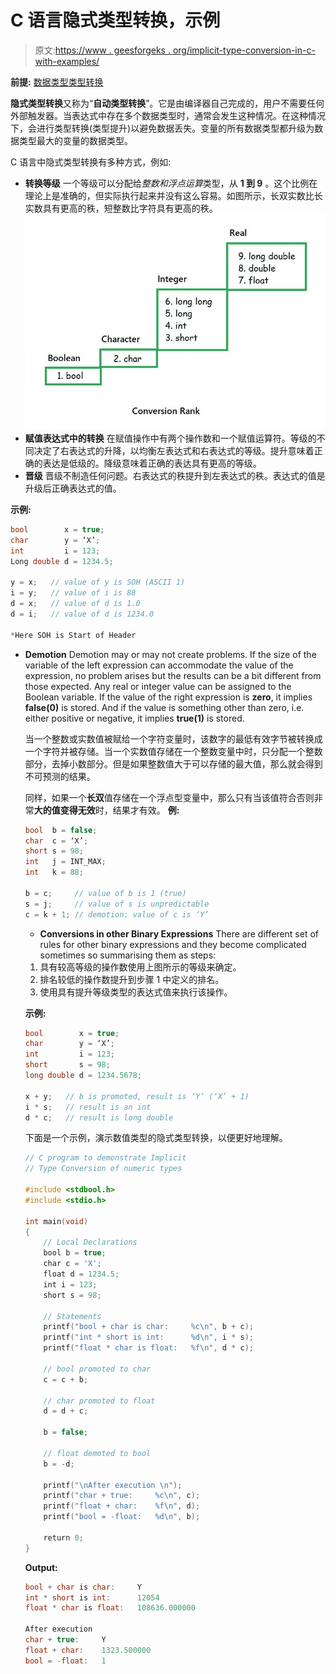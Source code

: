 # C 语言隐式类型转换，示例

> 原文:[https://www . geesforgeks . org/implicit-type-conversion-in-c-with-examples/](https://www.geeksforgeeks.org/implicit-type-conversion-in-c-with-examples/)

**前提:** [数据类型](https://www.geeksforgeeks.org/data-types-in-c/)[类型转换](https://www.geeksforgeeks.org/type-conversion-c/)

**隐式类型转换**又称为“**自动类型转换**”。它是由编译器自己完成的，用户不需要任何外部触发器。当表达式中存在多个数据类型时，通常会发生这种情况。在这种情况下，会进行类型转换(类型提升)以避免数据丢失。变量的所有数据类型都升级为数据类型最大的变量的数据类型。

C 语言中隐式类型转换有多种方式，例如:

*   **转换等级**
    一个等级可以分配给*整数和浮点运算*类型，从 **1 到 9** 。这个比例在理论上是准确的，但实际执行起来并没有这么容易。如图所示，长双实数比长实数具有更高的秩，短整数比字符具有更高的秩。
    [![](img/a3a596537a8927dd89252c65e71e1709.png)](https://media.geeksforgeeks.org/wp-content/uploads/20191112133243/Conversion.jpg)
*   **赋值表达式中的转换**
    在赋值操作中有两个操作数和一个赋值运算符。等级的不同决定了右表达式的升降，以均衡左表达式和右表达式的等级。提升意味着正确的表达是低级的。降级意味着正确的表达具有更高的等级。
*   **晋级**
    晋级不制造任何问题。右表达式的秩提升到左表达式的秩。表达式的值是升级后正确表达式的值。

**示例:**

```cpp
bool        x = true;
char        y = ‘X’;
int         i = 123;
Long double d = 1234.5;

y = x;   // value of y is SOH (ASCII 1)
i = y;   // value of i is 88
d = x;   // value of d is 1.0
d = i;   // value of d is 1234.0

*Here SOH is Start of Header

```

*   **Demotion**
    Demotion may or may not create problems. If the size of the variable of the left expression can accommodate the value of the expression, no problem arises but the results can be a bit different from those expected. Any real or integer value can be assigned to the Boolean variable. If the value of the right expression is **zero**, it implies **false(0)** is stored. And if the value is something other than zero, i.e. either positive or negative, it implies **true(1)** is stored.

    当一个整数或实数值被赋给一个字符变量时，该数字的最低有效字节被转换成一个字符并被存储。当一个实数值存储在一个整数变量中时，只分配一个整数部分，去掉小数部分。但是如果整数值大于可以存储的最大值，那么就会得到不可预测的结果。

    同样，如果一个**长双**值存储在一个浮点型变量中，那么只有当该值符合否则非常**大的值变得无效**时，结果才有效。
    **例:**

    ```cpp
    bool  b = false;
    char  c = ‘X’;
    short s = 98;
    int   j = INT_MAX;
    int   k = 88;

    b = c;     // value of b is 1 (true)
    s = j;     // value of s is unpredictable
    c = k + 1; // demotion: value of c is ‘Y’

    ```

    *   **Conversions in other Binary Expressions**
    There are different set of rules for other binary expressions and they become complicated sometimes so summarising them as steps:
    1.  具有较高等级的操作数使用上图所示的等级来确定。
    2.  排名较低的操作数提升到步骤 1 中定义的排名。
    3.  使用具有提升等级类型的表达式值来执行该操作。

    **示例:**

    ```cpp
    bool        x = true;
    char        y = ‘X’;
    int         i = 123;
    short       s = 98;
    long double d = 1234.5678;

    x + y;   // b is promoted, result is ‘Y’ (‘X’ + 1)
    i * s;   // result is an int
    d * c;   // result is long double

    ```

    下面是一个示例，演示数值类型的隐式类型转换，以便更好地理解。

    ```cpp
    // C program to demonstrate Implicit
    // Type Conversion of numeric types

    #include <stdbool.h>
    #include <stdio.h>

    int main(void)
    {
        // Local Declarations
        bool b = true;
        char c = 'X';
        float d = 1234.5;
        int i = 123;
        short s = 98;

        // Statements
        printf("bool + char is char:     %c\n", b + c);
        printf("int * short is int:      %d\n", i * s);
        printf("float * char is float:   %f\n", d * c);

        // bool promoted to char
        c = c + b;

        // char promoted to float
        d = d + c;

        b = false;

        // float demoted to bool
        b = -d;

        printf("\nAfter execution \n");
        printf("char + true:     %c\n", c);
        printf("float + char:    %f\n", d);
        printf("bool = -float:   %d\n", b);

        return 0;
    }
    ```

    **Output:**

    ```cpp
    bool + char is char:     Y
    int * short is int:      12054
    float * char is float:   108636.000000

    After execution 
    char + true:     Y
    float + char:    1323.500000
    bool = -float:   1

    ```